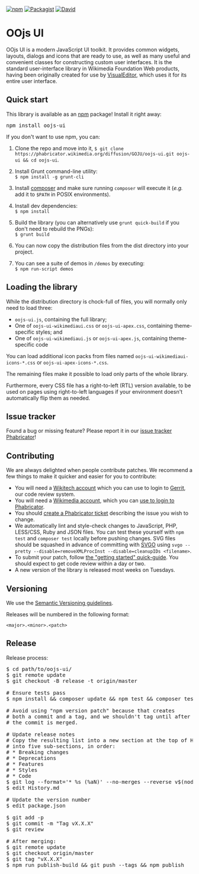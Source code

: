 [![npm](https://img.shields.io/npm/v/oojs-ui.svg?style=flat)](https://www.npmjs.com/package/oojs-ui) [![Packagist](https://img.shields.io/packagist/v/oojs/oojs-ui.svg?style=flat)](https://packagist.org/packages/oojs/oojs-ui) [![David](https://img.shields.io/david/dev/wikimedia/oojs-ui.svg?style=flat)](https://david-dm.org/wikimedia/oojs-ui#info=devDependencies)

OOjs UI
=================

OOjs UI is a modern JavaScript UI toolkit. It provides common widgets, layouts, dialogs and icons that are ready to use, as well as many useful and convenient classes for constructing custom user interfaces. It is the standard user-interface library in Wikimedia Foundation Web products, having been originally created for use by [VisualEditor](https://www.mediawiki.org/wiki/VisualEditor), which uses it for its entire user interface.

Quick start
----------

This library is available as an [npm](https://npmjs.org/) package! Install it right away:
<pre lang="bash">
npm install oojs-ui
</pre>

If you don't want to use npm, you can:

1. Clone the repo and move into it, `$ git clone https://phabricator.wikimedia.org/diffusion/GOJU/oojs-ui.git oojs-ui && cd oojs-ui`.

2. Install Grunt command-line utility:<br>`$ npm install -g grunt-cli`

3. Install [composer](https://getcomposer.org/download/) and make sure running `composer` will execute it (*e.g.* add it to `$PATH` in POSIX environments).

4. Install dev dependencies:<br>`$ npm install`

5. Build the library (you can alternatively use `grunt quick-build` if you don't need to rebuild the PNGs):<br>`$ grunt build`

6. You can now copy the distribution files from the dist directory into your project.

7. You can see a suite of demos in `/demos` by executing:<br>`$ npm run-script demos`


Loading the library
-------------------

While the distribution directory is chock-full of files, you will normally only need to load three:

* `oojs-ui.js`, containing the full library;
* One of `oojs-ui-wikimediaui.css` or `oojs-ui-apex.css`, containing theme-specific styles; and
* One of `oojs-ui-wikimediaui.js` or  `oojs-ui-apex.js`, containing theme-specific code

You can load additional icon packs from files named `oojs-ui-wikimediaui-icons-*.css` or  `oojs-ui-apex-icons-*.css`.

The remaining files make it possible to load only parts of the whole library.

Furthermore, every CSS file has a right-to-left (RTL) version available, to be used on pages using right-to-left languages if your environment doesn't automatically flip them as needed.


Issue tracker
-------------

Found a bug or missing feature? Please report it in our [issue tracker Phabricator](https://phabricator.wikimedia.org/maniphest/task/edit/form/1/?projects=PHID-PROJ-dgmoevjqeqlerleqzzx5)!


Contributing
------------

We are always delighted when people contribute patches. We recommend a few things to make it quicker and easier for you to contribute:

* You will need a [Wikitech account](https://wikitech.wikimedia.org/w/index.php?title=Special:UserLogin&returnto=Help%3AGetting+Started&type=signup) which you can use to login to [Gerrit](https://gerrit.wikimedia.org/), our code review system.
* You will need a [Wikimedia account](https://www.mediawiki.org/w/index.php?title=Special:UserLogin&type=signup), which you can [use to login to Phabricator](https://www.mediawiki.org/w/index.php?title=Special:UserLogin&returnto=Special%3AOAuth%2Fauthorize&returntoquery=oauth_token%3D2fa60627878b83173e0196040b983326%26oauth_consumer_key%3D038ec949b263dc807b0079fd88538f37).
* You should [create a Phabricator ticket](https://phabricator.wikimedia.org/maniphest/task/edit/form/1/?projects=PHID-PROJ-dgmoevjqeqlerleqzzx5) describing the issue you wish to change.
* We automatically lint and style-check changes to JavaScript, PHP, LESS/CSS, Ruby and JSON files. You can test these yourself with `npm test` and `composer test` locally before pushing changes. SVG files should be squashed in advance of committing with [SVGO](https://github.com/svg/svgo) using `svgo --pretty --disable=removeXMLProcInst --disable=cleanupIDs <filename>`.
* To submit your patch, follow [the "getting started" quick-guide](https://www.mediawiki.org/wiki/Gerrit/Getting_started). You should expect to get code review within a day or two.
* A new version of the library is released most weeks on Tuesdays.


Versioning
----------

We use the [Semantic Versioning guidelines](http://semver.org/).

Releases will be numbered in the following format:

`<major>.<minor>.<patch>`


Release
----------

Release process:
<pre lang="bash">
$ cd path/to/oojs-ui/
$ git remote update
$ git checkout -B release -t origin/master

# Ensure tests pass
$ npm install && composer update && npm test && composer test

# Avoid using "npm version patch" because that creates
# both a commit and a tag, and we shouldn't tag until after
# the commit is merged.

# Update release notes
# Copy the resulting list into a new section at the top of History.md and edit
# into five sub-sections, in order:
# * Breaking changes
# * Deprecations
# * Features
# * Styles
# * Code
$ git log --format='* %s (%aN)' --no-merges --reverse v$(node -e 'console.log(require("./package.json").version);')...HEAD | grep -v "Localisation updates from" | sort
$ edit History.md

# Update the version number
$ edit package.json

$ git add -p
$ git commit -m "Tag vX.X.X"
$ git review

# After merging:
$ git remote update
$ git checkout origin/master
$ git tag "vX.X.X"
$ npm run publish-build && git push --tags && npm publish
</pre>
